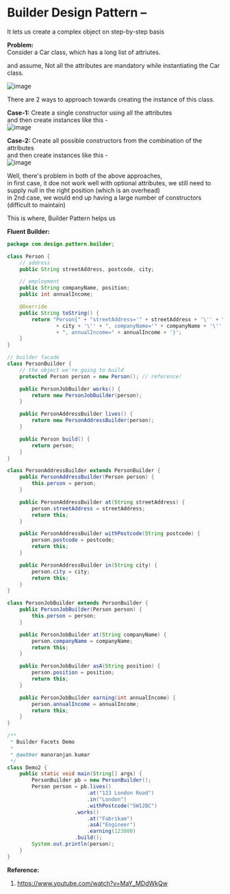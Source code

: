 # Builder Design Pattern – 

It lets us create a complex object on step-by-step basis  

**Problem:**  
Consider a Car class, which has a long list of attriutes.  

and assume, Not all the attributes are mandatory while instantiating the Car class.  

![image](https://user-images.githubusercontent.com/26399543/152674773-fcf2921d-a513-4edc-93c2-e4207ddf096e.png)  


There are 2 ways to approach towards creating the instance of this class.  

**Case-1:** Create a single constructor using all the attributes  
and then create instances like this -  
![image](https://user-images.githubusercontent.com/26399543/152674791-ae02de79-4654-4815-98f2-86a7642268f4.png)  

**Case-2:** Create all possible constructors from the combination of the attributes  
and then create instances like this -  
![image](https://user-images.githubusercontent.com/26399543/152674812-642af8f5-9136-40db-9283-b929ecbcb1f2.png)  

Well, there's problem in both of the above approaches,  
in first case, it doe not work well with optional attributes, we still need to supply null in the right position (which is an overhead)  
in 2nd case, we would end up having a large number of constructors (difficult to maintain)  

This is where, Builder Pattern helps us  


**Fluent Builder:**  
```java
package com.design.pattern.builder;

class Person {
	// address
	public String streetAddress, postcode, city;

	// employment
	public String companyName, position;
	public int annualIncome;

	@Override
	public String toString() {
		return "Person{" + "streetAddress='" + streetAddress + '\'' + ", postcode='" + postcode + '\'' + ", city='"
				+ city + '\'' + ", companyName='" + companyName + '\'' + ", position='" + position + '\''
				+ ", annualIncome=" + annualIncome + '}';
	}
}

// builder facade
class PersonBuilder {
	// the object we're going to build
	protected Person person = new Person(); // reference!

	public PersonJobBuilder works() {
		return new PersonJobBuilder(person);
	}

	public PersonAddressBuilder lives() {
		return new PersonAddressBuilder(person);
	}

	public Person build() {
		return person;
	}
}

class PersonAddressBuilder extends PersonBuilder {
	public PersonAddressBuilder(Person person) {
		this.person = person;
	}

	public PersonAddressBuilder at(String streetAddress) {
		person.streetAddress = streetAddress;
		return this;
	}

	public PersonAddressBuilder withPostcode(String postcode) {
		person.postcode = postcode;
		return this;
	}

	public PersonAddressBuilder in(String city) {
		person.city = city;
		return this;
	}
}

class PersonJobBuilder extends PersonBuilder {
	public PersonJobBuilder(Person person) {
		this.person = person;
	}

	public PersonJobBuilder at(String companyName) {
		person.companyName = companyName;
		return this;
	}

	public PersonJobBuilder asA(String position) {
		person.position = position;
		return this;
	}

	public PersonJobBuilder earning(int annualIncome) {
		person.annualIncome = annualIncome;
		return this;
	}
}

/**
 * Builder Facets Demo
 * 
 * @author manoranjan.kumar
 */
class Demo2 {
	public static void main(String[] args) {
		PersonBuilder pb = new PersonBuilder();
		Person person = pb.lives()
                          .at("123 London Road")
                          .in("London")
                          .withPostcode("SW12BC")
                      .works()
                          .at("Fabrikam")
                          .asA("Engineer")
                          .earning(123000)
                      .build();
		System.out.println(person);
	}
}
```





**Reference:**  
1. https://www.youtube.com/watch?v=MaY_MDdWkQw

